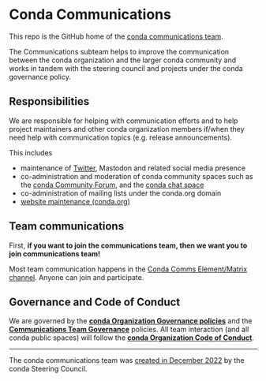# Conda Communications

This repo is the GitHub home of the [conda communications team](https://github.com/orgs/conda/teams/communications).

The Communications subteam helps to improve the communication between the conda organization and the larger conda community and works in tandem with the steering council and projects under the conda governance policy.

## Responsibilities

We are responsible for helping with communication efforts and to help project maintainers and other conda organization members if/when they need help with communication topics (e.g. release announcements).

This includes

* maintenance of [Twitter](https://twitter.com/condaproject), Mastodon and related social media presence
* co-administration and moderation of conda community spaces such as the [conda Community Forum](https://conda.discourse.group/), and the [conda chat space](https://app.element.io/#/room/#conda:matrix.org)
* co-administration of mailing lists under the conda.org domain
* [website maintenance (conda.org)](https://github.com/conda-incubator/conda-dot-org)

## Team communications

First, **if you want to join the communications team, then we want you to join communications team!**

Most team communication happens in the [Conda Comms Element/Matrix channel](https://app.element.io/#/room/#conda-comms:matrix.org).  Anyone can join and participate.

## Governance and Code of Conduct

We are governed by the **[conda Organization Governance policies](https://github.com/conda-incubator/governance)** and the **[Communications Team Governance](GOVERNANCE.md)** policies.  All team interaction (and all conda public spaces) will follow the **[conda Organization Code of Conduct](https://github.com/conda-incubator/governance/blob/main/CODE_OF_CONDUCT.md)**.


---

The conda communications team was [created in December 2022](https://github.com/conda-incubator/governance/issues/81) by the conda Steering Council.
